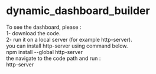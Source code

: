 # dynamic_dashboard_builder

To see the dashboard, please : <br />
      1- download the code. <br />
      2- run it on a local server (for example http-server). <br />
         you can install http-server using command below. <br />
         npm install --global http-server <br />
         the navigate to the code path and run : <br />
         http-server <br />
